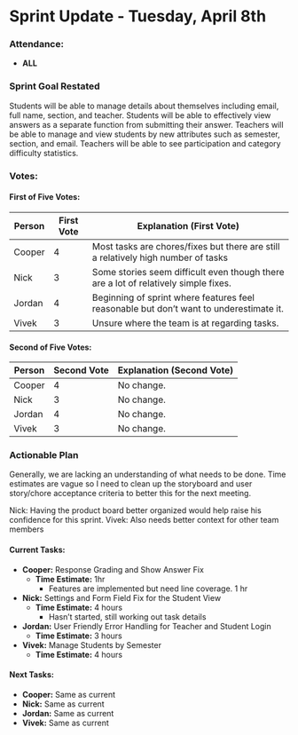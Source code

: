 # Sprint Update - Tuesday, April 8th

### Attendance:
- **ALL**

### Sprint Goal Restated
Students will be able to manage details about themselves including email, full name, section, and teacher. Students will be able to effectively view answers as a separate function from submitting their answer.
Teachers will be able to manage and view students by new attributes such as semester, section, and email. Teachers will be able to see participation and category difficulty statistics.

### Votes:

#### First of Five Votes:
| Person | First Vote | Explanation (First Vote)                                               |
|--------|------------|------------------------------------------------------------------------|
| Cooper | 4          | Most tasks are chores/fixes but there are still a relatively high number of tasks |
| Nick   | 3          | Some stories seem difficult even though there are a lot of relatively simple fixes. |
| Jordan | 4          | Beginning of sprint where features feel reasonable but don’t want to underestimate it. |
| Vivek  | 3          | Unsure where the team is at regarding tasks.                           |

#### Second of Five Votes:
| Person | Second Vote | Explanation (Second Vote)                                    |
|--------|-------------|--------------------------------------------------------------|
| Cooper | 4           | No change.                                                  |
| Nick   | 3           | No change.                                                  |
| Jordan | 4           | No change.                                                  |
| Vivek  | 3           | No change.                                                  |

### Actionable Plan
Generally, we are lacking an understanding of what needs to be done. Time estimates are vague so I need to clean up the storyboard and user story/chore acceptance criteria to better this for the next meeting.

Nick: Having the product board better organized would help raise his confidence for this sprint.
Vivek: Also needs better context for other team members

#### Current Tasks:
- **Cooper:** Response Grading and Show Answer Fix
  - **Time Estimate:** 1hr
    - Features are implemented but need line coverage. 1 hr
- **Nick:** Settings and Form Field Fix for the Student View
  - **Time Estimate:** 4 hours
    - Hasn’t started, still working out task details
- **Jordan:** User Friendly Error Handling for Teacher and Student Login
  - **Time Estimate:** 3 hours
- **Vivek:** Manage Students by Semester
  - **Time Estimate:** 4 hours

#### Next Tasks:
- **Cooper:** Same as current
- **Nick:** Same as current
- **Jordan:** Same as current
- **Vivek:** Same as current
